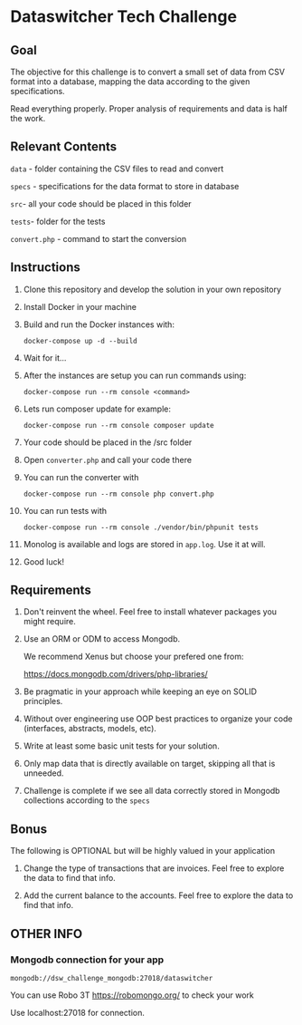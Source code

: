 # Dataswitcher Tech Challenge

## Goal

The objective for this challenge is to convert a small set of data from CSV format into a database, mapping the data according to the given specifications.

Read everything properly. Proper analysis of requirements and data is half the work.

## Relevant Contents

`data` - folder containing the CSV files to read and convert

`specs` - specifications for the data format to store in database

`src`- all your code should be placed in this folder

`tests`- folder for the tests

`convert.php` - command to start the conversion

## Instructions

1. Clone this repository and develop the solution in your own repository

2. Install Docker in your machine

3. Build and run the Docker instances with:

    `docker-compose up -d --build`

4. Wait for it...

5. After the instances are setup you can run commands using:

    `docker-compose run --rm console <command>`

6. Lets run composer update for example:

    `docker-compose run --rm console composer update`

7. Your code should be placed in the /src folder

8. Open `converter.php` and call your code there

9. You can run the converter with

    `docker-compose run --rm console php convert.php`

10. You can run tests with

    `docker-compose run --rm console ./vendor/bin/phpunit tests`

11. Monolog is available and logs are stored in `app.log`. Use it at will.

12. Good luck!

## Requirements

1. Don't reinvent the wheel. Feel free to install whatever packages you might require.

2. Use an ORM or ODM to access Mongodb.

    We recommend Xenus but choose your prefered one from:

    <https://docs.mongodb.com/drivers/php-libraries/>

3. Be pragmatic in your approach while keeping an eye on SOLID principles.

4. Without over engineering use OOP best practices to organize your code (interfaces, abstracts, models, etc).

5. Write at least some basic unit tests for your solution.

6. Only map data that is directly available on target, skipping all that is unneeded.

7. Challenge is complete if we see all data correctly stored in Mongodb collections according to the `specs`

## Bonus

The following is OPTIONAL but will be highly valued in your application

1. Change the type of transactions that are invoices. Feel free to explore the data to find that info.

2. Add the current balance to the accounts. Feel free to explore the data to find that info.

## OTHER INFO

### Mongodb connection for your app

`mongodb://dsw_challenge_mongodb:27018/dataswitcher`

You can use Robo 3T <https://robomongo.org/> to check your work

Use localhost:27018 for connection.
